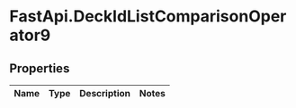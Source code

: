 # FastApi.DeckIdListComparisonOperator9

## Properties
Name | Type | Description | Notes
------------ | ------------- | ------------- | -------------
